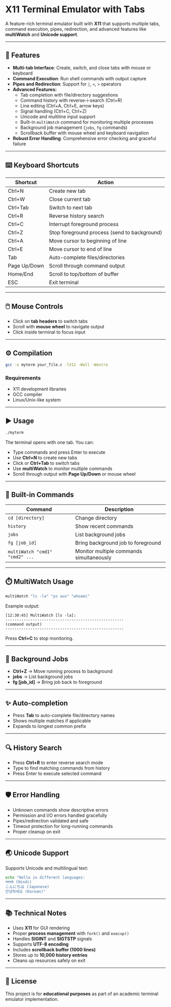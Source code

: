# X11 Terminal Emulator with Tabs

A feature-rich terminal emulator built with **X11** that supports multiple tabs, command execution, pipes, redirection, and advanced features like **multiWatch** and **Unicode support**.

---

## 🚀 Features

- **Multi-tab Interface**: Create, switch, and close tabs with mouse or keyboard  
- **Command Execution**: Run shell commands with output capture  
- **Pipes and Redirection**: Support for `|`, `<`, `>` operators  
- **Advanced Features:**
  - Tab completion with file/directory suggestions  
  - Command history with reverse-i-search (Ctrl+R)  
  - Line editing (Ctrl+A, Ctrl+E, arrow keys)  
  - Signal handling (Ctrl+C, Ctrl+Z)  
  - Unicode and multiline input support  
  - Built-in `multiWatch` command for monitoring multiple processes  
  - Background job management (`jobs`, `fg` commands)  
  - Scrollback buffer with mouse wheel and keyboard navigation  
- **Robust Error Handling**: Comprehensive error checking and graceful failure  

---

## ⌨️ Keyboard Shortcuts

| Shortcut | Action |
|-----------|---------|
| Ctrl+N | Create new tab |
| Ctrl+W | Close current tab |
| Ctrl+Tab | Switch to next tab |
| Ctrl+R | Reverse history search |
| Ctrl+C | Interrupt foreground process |
| Ctrl+Z | Stop foreground process (send to background) |
| Ctrl+A | Move cursor to beginning of line |
| Ctrl+E | Move cursor to end of line |
| Tab | Auto-complete files/directories |
| Page Up/Down | Scroll through command output |
| Home/End | Scroll to top/bottom of buffer |
| ESC | Exit terminal |

---

## 🖱️ Mouse Controls

- Click on **tab headers** to switch tabs  
- Scroll with **mouse wheel** to navigate output  
- Click inside terminal to focus input  

---

## ⚙️ Compilation

```bash
gcc -o myterm your_file.c -lX11 -Wall -Wextra
```

### Requirements
- X11 development libraries  
- GCC compiler  
- Linux/Unix-like system  

---

## ▶️ Usage

```bash
./myterm
```
The terminal opens with one tab. You can:

- Type commands and press Enter to execute  
- Use **Ctrl+N** to create new tabs  
- Click or **Ctrl+Tab** to switch tabs  
- Use **multiWatch** to monitor multiple commands  
- Scroll through output with **Page Up/Down** or mouse wheel  

---

## 🧰 Built-in Commands

| Command | Description |
|----------|--------------|
| `cd [directory]` | Change directory |
| `history` | Show recent commands |
| `jobs` | List background jobs |
| `fg [job_id]` | Bring background job to foreground |
| `multiWatch "cmd1" "cmd2" ...` | Monitor multiple commands simultaneously |

---

## ⏱️ MultiWatch Usage

```bash
multiWatch "ls -la" "ps aux" "whoami"
```

Example output:
```
[12:30:45] MultiWatch [ls -la]:
----------------------------------------------------
(command output)
----------------------------------------------------
```
Press **Ctrl+C** to stop monitoring.

---

## 🔧 Background Jobs

- **Ctrl+Z** → Move running process to background  
- **jobs** → List background jobs  
- **fg [job_id]** → Bring job back to foreground  

---

## ✨ Auto-completion

- Press **Tab** to auto-complete file/directory names  
- Shows multiple matches if applicable  
- Expands to longest common prefix  

---

## 🔍 History Search

- Press **Ctrl+R** to enter reverse search mode  
- Type to find matching commands from history  
- Press Enter to execute selected command  

---

## 🛡️ Error Handling

- Unknown commands show descriptive errors  
- Permission and I/O errors handled gracefully  
- Pipes/redirection validated and safe  
- Timeout protection for long-running commands  
- Proper cleanup on exit  

---

## 🌏 Unicode Support

Supports Unicode and multilingual text:
```bash
echo "Hello in different languages:
नमस्ते (Hindi)
こんにちは (Japanese)
안녕하세요 (Korean)"
```

---

## 📚 Technical Notes

- Uses **X11** for GUI rendering  
- Proper **process management** with `fork()` and `execvp()`  
- Handles **SIGINT** and **SIGTSTP** signals  
- Supports **UTF-8 encoding**  
- Includes **scrollback buffer (1000 lines)**  
- Stores up to **10,000 history entries**  
- Cleans up resources safely on exit  

---

## 🧾 License

This project is for **educational purposes** as part of an academic terminal emulator implementation.
